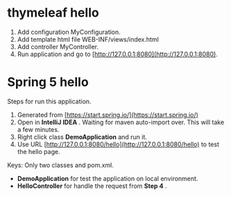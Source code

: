 
# thymeleaf hello

1. Add configuration MyConfiguration.
2. Add template html file WEB-INF/views/index.html
3. Add controller MyController.
4. Run application and go to [http://127.0.0.1:8080](http://127.0.0.1:8080).

# Spring 5 hello

Steps for run this application.

1. Generated from [https://start.spring.io/](https://start.spring.io/)
2. Open in **IntelliJ IDEA** . Waiting for maven auto-import over. This will take a few minutes.
3. Right click class **DemoApplication** and run it.
4. Use URL [http://127.0.0.1:8080/hello](http://127.0.0.1:8080/hello) to test the hello page.

Keys: Only two classes and pom.xml.

- **DemoApplication** for test the application on local environment.
- **HelloController** for handle the request from **Step 4** .